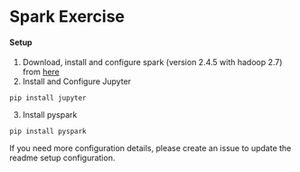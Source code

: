 # Spark Exercise

#### Setup

1. Download, install and configure spark (version 2.4.5 with hadoop 2.7) from [here](https://spark.apache.org/downloads.html)
2. Install and Configure Jupyter 

```
pip install jupyter

```

3. Install pyspark

```
pip install pyspark

```

If you need more configuration details, please create an issue to update the readme setup configuration.
